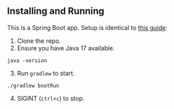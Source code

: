 ## Installing and Running

This is a Spring Boot app. Setup is identical to [this guide](https://spring.io/guides/gs/spring-boot/):

1. Clone the repo.
2. Ensure you have Java 17 available.

```shell
java -version
```

3. Run `gradlew` to start.

```shell
./gradlew bootRun
```
4. SIGINT (`ctrl+c`) to stop.